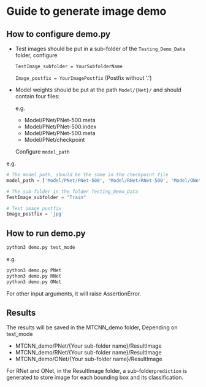 # Guide to generate image demo

## How to configure demo.py

- Test images should be put in a sub-folder of the `Testing_Demo_Data` folder, configure 

  `TestImage_subfolder = YourSubfolderName`

  `Image_postfix = YourImagePostfix` (Postfix without '.')

- Model weights should be put at the path `Model/{Net}/` and should contain four files:

  e.g.

  - Model/PNet/PNet-500.meta
  - Model/PNet/PNet-500.index
  - Model/PNet/PNet-500.meta
  - Model/PNet/checkpoint

  Configure `model_path`

e.g.

```python
# The model path, should be the same in the checkpoint file
model_path = ['Model/PNet/PNet-500', 'Model/RNet/RNet-500', 'Model/ONet/ONet-116']

# The sub-folder in the folder Testing_Demo_Data
TestImage_subfolder = "Train"

# Test image postfix
Image_postfix = 'jpg'
```

## How to run demo.py

```bash
python3 demo.py test_mode
```

e.g.

```bash
python3 demo.py PNet
python3 demo.py RNet
python3 demo.py ONet
```
For other input arguments, it will raise AssertionError.

## Results

The results will be saved in the MTCNN_demo folder, Depending on test_mode

- MTCNN_demo/PNet/{Your sub-folder name}/ResultImage
- MTCNN_demo/RNet/{Your sub-folder name}/ResultImage
- MTCNN_demo/ONet/{Your sub-folder name}/ResultImage

For RNet and ONet, in the ResultImage folder, a sub-folder`prediction` is generated to store image for each bounding box and its classification.
